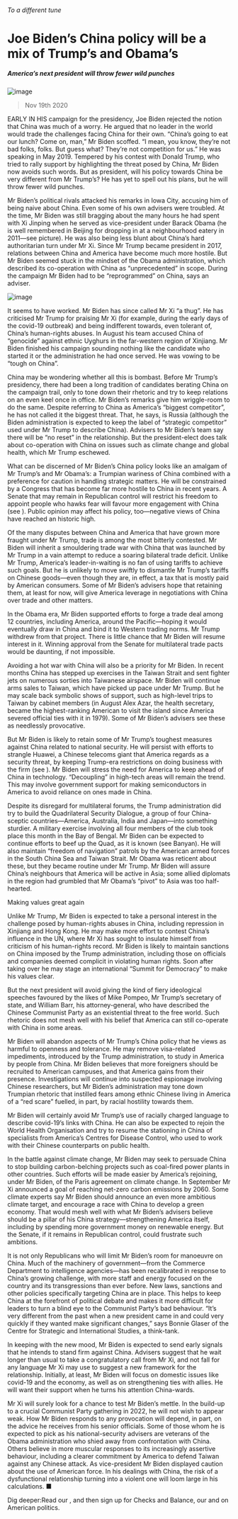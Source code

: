 ###### To a different tune
# Joe Biden’s China policy will be a mix of Trump’s and Obama’s 
##### America’s next president will throw fewer wild punches 
![image](images/20201121_CNP003.jpg) 
> Nov 19th 2020 
EARLY IN HIS campaign for the presidency, Joe Biden rejected the notion that China was much of a worry. He argued that no leader in the world would trade the challenges facing China for their own. “China’s going to eat our lunch? Come on, man,” Mr Biden scoffed. “I mean, you know, they’re not bad folks, folks. But guess what? They’re not competition for us.” He was speaking in May 2019. Tempered by his contest with Donald Trump, who tried to rally support by highlighting the threat posed by China, Mr Biden now avoids such words. But as president, will his policy towards China be very different from Mr Trump’s? He has yet to spell out his plans, but he will throw fewer wild punches.
Mr Biden’s political rivals attacked his remarks in Iowa City, accusing him of being naive about China. Even some of his own advisers were troubled. At the time, Mr Biden was still bragging about the many hours he had spent with Xi Jinping when he served as vice-president under Barack Obama (he is well remembered in Beijing for dropping in at a neighbourhood eatery in 2011—see picture). He was also being less blunt about China’s hard authoritarian turn under Mr Xi. Since Mr Trump became president in 2017, relations between China and America have become much more hostile. But Mr Biden seemed stuck in the mindset of the Obama administration, which described its co-operation with China as “unprecedented” in scope. During the campaign Mr Biden had to be “reprogrammed” on China, says an adviser.
![image](images/20201121_CNP002.jpg) 

It seems to have worked. Mr Biden has since called Mr Xi “a thug”. He has criticised Mr Trump for praising Mr Xi (for example, during the early days of the covid-19 outbreak) and being indifferent towards, even tolerant of, China’s human-rights abuses. In August his team accused China of “genocide” against ethnic Uyghurs in the far-western region of Xinjiang. Mr Biden finished his campaign sounding nothing like the candidate who started it or the administration he had once served. He was vowing to be “tough on China”.

China may be wondering whether all this is bombast. Before Mr Trump’s presidency, there had been a long tradition of candidates berating China on the campaign trail, only to tone down their rhetoric and try to keep relations on an even keel once in office. Mr Biden’s remarks give him wriggle-room to do the same. Despite referring to China as America’s “biggest competitor”, he has not called it the biggest threat. That, he says, is Russia (although the Biden administration is expected to keep the label of “strategic competitor” used under Mr Trump to describe China). Advisers to Mr Biden’s team say there will be “no reset” in the relationship. But the president-elect does talk about co-operation with China on issues such as climate change and global health, which Mr Trump eschewed.
What can be discerned of Mr Biden’s China policy looks like an amalgam of Mr Trump’s and Mr Obama’s: a Trumpian wariness of China combined with a preference for caution in handling strategic matters. He will be constrained by a Congress that has become far more hostile to China in recent years. A Senate that may remain in Republican control will restrict his freedom to appoint people who hawks fear will favour more engagement with China (see ). Public opinion may affect his policy, too—negative views of China have reached an historic high.
Of the many disputes between China and America that have grown more fraught under Mr Trump, trade is among the most bitterly contested. Mr Biden will inherit a smouldering trade war with China that was launched by Mr Trump in a vain attempt to reduce a soaring bilateral trade deficit. Unlike Mr Trump, America’s leader-in-waiting is no fan of using tariffs to achieve such goals. But he is unlikely to move swiftly to dismantle Mr Trump’s tariffs on Chinese goods—even though they are, in effect, a tax that is mostly paid by American consumers. Some of Mr Biden’s advisers hope that retaining them, at least for now, will give America leverage in negotiations with China over trade and other matters.
In the Obama era, Mr Biden supported efforts to forge a trade deal among 12 countries, including America, around the Pacific—hoping it would eventually draw in China and bind it to Western trading norms. Mr Trump withdrew from that project. There is little chance that Mr Biden will resume interest in it. Winning approval from the Senate for multilateral trade pacts would be daunting, if not impossible.
Avoiding a hot war with China will also be a priority for Mr Biden. In recent months China has stepped up exercises in the Taiwan Strait and sent fighter jets on numerous sorties into Taiwanese airspace. Mr Biden will continue arms sales to Taiwan, which have picked up pace under Mr Trump. But he may scale back symbolic shows of support, such as high-level trips to Taiwan by cabinet members (in August Alex Azar, the health secretary, became the highest-ranking American to visit the island since America severed official ties with it in 1979). Some of Mr Biden’s advisers see these as needlessly provocative.
But Mr Biden is likely to retain some of Mr Trump’s toughest measures against China related to national security. He will persist with efforts to strangle Huawei, a Chinese telecoms giant that America regards as a security threat, by keeping Trump-era restrictions on doing business with the firm (see ). Mr Biden will stress the need for America to keep ahead of China in technology. “Decoupling” in high-tech areas will remain the trend. This may involve government support for making semiconductors in America to avoid reliance on ones made in China.
Despite its disregard for multilateral forums, the Trump administration did try to build the Quadrilateral Security Dialogue, a group of four China-sceptic countries—America, Australia, India and Japan—into something sturdier. A military exercise involving all four members of the club took place this month in the Bay of Bengal. Mr Biden can be expected to continue efforts to beef up the Quad, as it is known (see Banyan). He will also maintain “freedom of navigation” patrols by the American armed forces in the South China Sea and Taiwan Strait. Mr Obama was reticent about these, but they became routine under Mr Trump. Mr Biden will assure China’s neighbours that America will be active in Asia; some allied diplomats in the region had grumbled that Mr Obama’s “pivot” to Asia was too half-hearted.
Making values great again
Unlike Mr Trump, Mr Biden is expected to take a personal interest in the challenge posed by human-rights abuses in China, including repression in Xinjiang and Hong Kong. He may make more effort to contest China’s influence in the UN, where Mr Xi has sought to insulate himself from criticism of his human-rights record. Mr Biden is likely to maintain sanctions on China imposed by the Trump administration, including those on officials and companies deemed complicit in violating human rights. Soon after taking over he may stage an international “Summit for Democracy” to make his values clear.
But the next president will avoid giving the kind of fiery ideological speeches favoured by the likes of Mike Pompeo, Mr Trump’s secretary of state, and William Barr, his attorney-general, who have described the Chinese Communist Party as an existential threat to the free world. Such rhetoric does not mesh well with his belief that America can still co-operate with China in some areas.
Mr Biden will abandon aspects of Mr Trump’s China policy that he views as harmful to openness and tolerance. He may remove visa-related impediments, introduced by the Trump administration, to study in America by people from China. Mr Biden believes that more foreigners should be recruited to American campuses, and that America gains from their presence. Investigations will continue into suspected espionage involving Chinese researchers, but Mr Biden’s administration may tone down Trumpian rhetoric that instilled fears among ethnic Chinese living in America of a “red scare” fuelled, in part, by racial hostility towards them.
Mr Biden will certainly avoid Mr Trump’s use of racially charged language to describe covid-19’s links with China. He can also be expected to rejoin the World Health Organisation and try to resume the stationing in China of specialists from America’s Centres for Disease Control, who used to work with their Chinese counterparts on public health.
In the battle against climate change, Mr Biden may seek to persuade China to stop building carbon-belching projects such as coal-fired power plants in other countries. Such efforts will be made easier by America’s rejoining, under Mr Biden, of the Paris agreement on climate change. In September Mr Xi announced a goal of reaching net-zero carbon emissions by 2060. Some climate experts say Mr Biden should announce an even more ambitious climate target, and encourage a race with China to develop a green economy. That would mesh well with what Mr Biden’s advisers believe should be a pillar of his China strategy—strengthening America itself, including by spending more government money on renewable energy. But the Senate, if it remains in Republican control, could frustrate such ambitions.
It is not only Republicans who will limit Mr Biden’s room for manoeuvre on China. Much of the machinery of government—from the Commerce Department to intelligence agencies—has been recalibrated in response to China’s growing challenge, with more staff and energy focused on the country and its transgressions than ever before. New laws, sanctions and other policies specifically targeting China are in place. This helps to keep China at the forefront of political debate and makes it more difficult for leaders to turn a blind eye to the Communist Party’s bad behaviour. “It’s very different from the past when a new president came in and could very quickly if they wanted make significant changes,” says Bonnie Glaser of the Centre for Strategic and International Studies, a think-tank.
In keeping with the new mood, Mr Biden is expected to send early signals that he intends to stand firm against China. Advisers suggest that he wait longer than usual to take a congratulatory call from Mr Xi, and not fall for any language Mr Xi may use to suggest a new framework for the relationship. Initially, at least, Mr Biden will focus on domestic issues like covid-19 and the economy, as well as on strengthening ties with allies. He will want their support when he turns his attention China-wards.
Mr Xi will surely look for a chance to test Mr Biden’s mettle. In the build-up to a crucial Communist Party gathering in 2022, he will not wish to appear weak. How Mr Biden responds to any provocation will depend, in part, on the advice he receives from his senior officials. Some of those whom he is expected to pick as his national-security advisers are veterans of the Obama administration who shied away from confrontation with China. Others believe in more muscular responses to its increasingly assertive behaviour, including a clearer commitment by America to defend Taiwan against any Chinese attack. As vice-president Mr Biden displayed caution about the use of American force. In his dealings with China, the risk of a dysfunctional relationship turning into a violent one will loom large in his calculations. ■
Dig deeper:Read our , and then sign up for Checks and Balance, our  and  on American politics.
